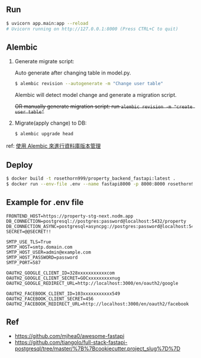 ## Run

```bash
$ uvicorn app.main:app --reload
# Uvicorn running on http://127.0.0.1:8000 (Press CTRL+C to quit)
```

## Alembic

1. Generate migrate script:

   Auto generate after changing table in model.py.

   ```bash
   $ alembic revision --autogenerate -m "Change user table"
   ```

   Alembic will detect model change and generate a migration script.

   ~~OR manually generate migration script: run `alembic revision -m "create user table"`~~

2. Migrate(apply change) to DB:
   ```bash
   $ alembic upgrade head
   ```

ref: [使用 Alembic 來進行資料庫版本管理](https://medium.com/@acer1832a/%E4%BD%BF%E7%94%A8-alembic-%E4%BE%86%E9%80%B2%E8%A1%8C%E8%B3%87%E6%96%99%E5%BA%AB%E7%89%88%E6%9C%AC%E7%AE%A1%E7%90%86-32d949f7f2c6)

## Deploy

```bash
$ docker build -t rosethorn999/property_backend_fastapi:latest .
$ docker run --env-file .env --name fastapi8000 -p 8000:8000 rosethorn999/property_backend_fastapi
```

## Example for .env file

```
FRONTEND_HOST=https://property-stg-next.nodm.app
DB_CONNECTION=postgresql://postgres:password@localhost:5432/property
DB_CONNECTION_ASYNC=postgresql+asyncpg://postgres:password@localhost:5432/property
SECRET=@@SECRET!!

SMTP_USE_TLS=True
SMTP_HOST=smtp.domain.com
SMTP_HOST_USER=admin@example.com
SMTP_HOST_PASSWORD=password
SMTP_PORT=587

OAUTH2_GOOGLE_CLIENT_ID=328xxxxxxxxxxxcom
OAUTH2_GOOGLE_CLIENT_SECRET=GOCxxxxxxxxxnug
OAUTH2_GOOGLE_REDIRECT_URL=http://localhost:3000/en/oauth2/google

OAUTH2_FACEBOOK_CLIENT_ID=103xxxxxxxxxxx549
OAUTH2_FACEBOOK_CLIENT_SECRET=456
OAUTH2_FACEBOOK_REDIRECT_URL=http://localhost:3000/en/oauth2/facebook
```

## Ref

- https://github.com/mjhea0/awesome-fastapi
- https://github.com/tiangolo/full-stack-fastapi-postgresql/tree/master/%7B%7Bcookiecutter.project_slug%7D%7D
